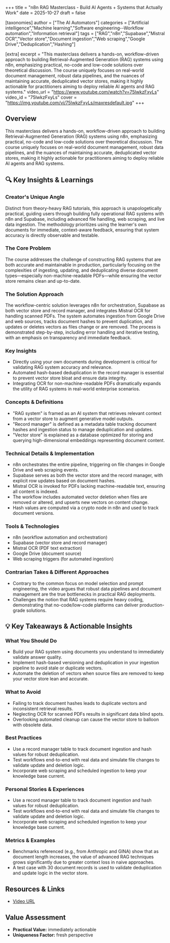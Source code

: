 +++
title = "n8n RAG Masterclass - Build AI Agents + Systems that Actually Work"
date = 2025-10-27
draft = false

[taxonomies]
author = ["The AI Automators"]
categories = ["Artificial intelligence","Machine learning","Software engineering--Workflow automation","Information retrieval"]
tags = ["RAG","n8n","Supabase","Mistral OCR","Vector store","Document ingestion","Web scraping","Google Drive","Deduplication","Hashing"]

[extra]
excerpt = "This masterclass delivers a hands-on, workflow-driven approach to building Retrieval-Augmented Generation (RAG) systems using n8n, emphasizing practical, no-code and low-code solutions over theoretical discussion. The course uniquely focuses on real-world document management, robust data pipelines, and the nuances of maintaining accurate, deduplicated vector stores, making it highly actionable for practitioners aiming to deploy reliable AI agents and RAG systems."
video_url = "https://www.youtube.com/watch?v=75lwkzFxyLs"
video_id = "75lwkzFxyLs"
cover = "https://img.youtube.com/vi/75lwkzFxyLs/maxresdefault.jpg"
+++

## Overview

This masterclass delivers a hands-on, workflow-driven approach to building Retrieval-Augmented Generation (RAG) systems using n8n, emphasizing practical, no-code and low-code solutions over theoretical discussion. The course uniquely focuses on real-world document management, robust data pipelines, and the nuances of maintaining accurate, deduplicated vector stores, making it highly actionable for practitioners aiming to deploy reliable AI agents and RAG systems.

## 🔍 Key Insights & Learnings

### Creator's Unique Angle
Distinct from theory-heavy RAG tutorials, this approach is unapologetically practical, guiding users through building fully operational RAG systems with n8n and Supabase, including advanced file handling, web scraping, and live data ingestion. The methodology prioritizes using the learner's own documents for immediate, context-aware feedback, ensuring that system accuracy is directly observable and testable.

### The Core Problem
The course addresses the challenge of constructing RAG systems that are both accurate and maintainable in production, particularly focusing on the complexities of ingesting, updating, and deduplicating diverse document types—especially non-machine-readable PDFs—while ensuring the vector store remains clean and up-to-date.

### The Solution Approach
The workflow-centric solution leverages n8n for orchestration, Supabase as both vector store and record manager, and integrates Mistral OCR for handling scanned PDFs. The system automates ingestion from Google Drive and web sources, tracks document hashes to prevent duplication, and updates or deletes vectors as files change or are removed. The process is demonstrated step-by-step, including error handling and iterative testing, with an emphasis on transparency and immediate feedback.

### Key Insights
- Directly using your own documents during development is critical for validating RAG system accuracy and relevance.
- Automated hash-based deduplication in the record manager is essential to prevent vector store bloat and ensure data integrity.
- Integrating OCR for non-machine-readable PDFs dramatically expands the utility of RAG systems in real-world enterprise scenarios.

### Concepts & Definitions
- "RAG system" is framed as an AI system that retrieves relevant context from a vector store to augment generative model outputs.
- "Record manager" is defined as a metadata table tracking document hashes and ingestion status to manage deduplication and updates.
- "Vector store" is explained as a database optimized for storing and querying high-dimensional embeddings representing document content.

### Technical Details & Implementation
- n8n orchestrates the entire pipeline, triggering on file changes in Google Drive and web scraping events.
- Supabase serves as both the vector store and the record manager, with explicit row updates based on document hashes.
- Mistral OCR is invoked for PDFs lacking machine-readable text, ensuring all content is indexed.
- The workflow includes automated vector deletion when files are removed or altered, and upserts new vectors on content change.
- Hash values are computed via a crypto node in n8n and used to track document versions.

### Tools & Technologies
- n8n (workflow automation and orchestration)
- Supabase (vector store and record manager)
- Mistral OCR (PDF text extraction)
- Google Drive (document source)
- Web scraping triggers (for automated ingestion)

### Contrarian Takes & Different Approaches
- Contrary to the common focus on model selection and prompt engineering, the video argues that robust data pipelines and document management are the true bottlenecks in practical RAG deployments.
- Challenges the notion that RAG systems require heavy coding, demonstrating that no-code/low-code platforms can deliver production-grade solutions.

## 💡 Key Takeaways & Actionable Insights

### What You Should Do
- Build your RAG system using documents you understand to immediately validate answer quality.
- Implement hash-based versioning and deduplication in your ingestion pipeline to avoid stale or duplicate vectors.
- Automate the deletion of vectors when source files are removed to keep your vector store lean and accurate.

### What to Avoid
- Failing to track document hashes leads to duplicate vectors and inconsistent retrieval results.
- Neglecting OCR for scanned PDFs results in significant data blind spots.
- Overlooking automated cleanup can cause the vector store to balloon with obsolete data.

### Best Practices
- Use a record manager table to track document ingestion and hash values for robust deduplication.
- Test workflows end-to-end with real data and simulate file changes to validate update and deletion logic.
- Incorporate web scraping and scheduled ingestion to keep your knowledge base current.

### Personal Stories & Experiences
- Use a record manager table to track document ingestion and hash values for robust deduplication.
- Test workflows end-to-end with real data and simulate file changes to validate update and deletion logic.
- Incorporate web scraping and scheduled ingestion to keep your knowledge base current.

### Metrics & Examples
- Benchmarks referenced (e.g., from Anthropic and GINA) show that as document length increases, the value of advanced RAG techniques grows significantly due to greater context loss in naive approaches.
- A test case with 30 document records is used to validate deduplication and update logic in the vector store.

## Resources & Links

- [Video URL](https://www.youtube.com/watch?v=75lwkzFxyLs)

## Value Assessment

- **Practical Value:** immediately actionable
- **Uniqueness Factor:** fresh perspective
